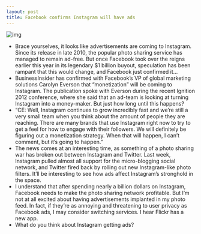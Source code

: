 ```yaml
---
layout: post
title: Facebook confirms Instagram will have ads
---
```

![img](http://media.idownloadblog.com/wp-content/uploads/2012/08/Instagram-for-iOS-3.0-iPhone-screenshot-002.jpg)
* Brace yourselves, it looks like advertisements are coming to Instagram. Since its release in late 2010, the popular photo sharing service has managed to remain ad-free. But once Facebook took over the reigns earlier this year in its legendary $1 billion buyout, speculation has been rampant that this would change, and Facebook just confirmed it…
* BusinessInsider has confirmed with Facebook’s VP of global marketing solutions Carolyn Everson that “monetization” will be coming to Instagram. The publication spoke with Everson during the recent Ignition 2012 conference, where she said that an ad-team is looking at turning Instagram into a money-maker. But just how long until this happens?
* “CE: Well, Instagram continues to grow incredibly fast and we’re still a very small team when you think about the amount of people they are reaching. There are many brands that use Instagram right now to try to get a feel for how to engage with their followers. We will definitely be figuring out a monetization strategy. When that will happen, I can’t comment, but it’s going to happen.”
* The news comes at an interesting time, as something of a photo sharing war has broken out between Instagram and Twitter. Last week, Instagram pulled almost all support for the micro-blogging social network, and Twitter fired back by rolling out new Instagram-like photo filters. It’ll be interesting to see how ads affect Instagram’s stronghold in the space.
* I understand that after spending nearly a billion dollars on Instagram, Facebook needs to make the photo sharing network profitable. But I’m not at all excited about having advertisements implanted in my photo feed. In fact, if they’re as annoying and threatening to user privacy as Facebook ads, I may consider switching services. I hear Flickr has a new app.
* What do you think about Instagram getting ads?

